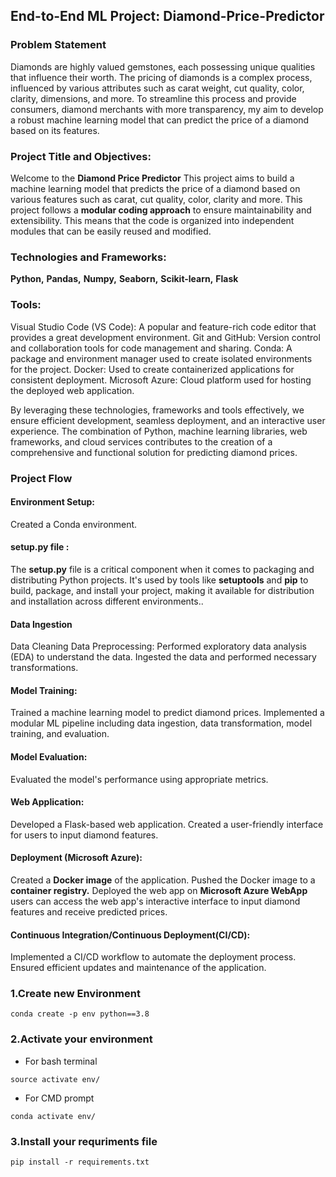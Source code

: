 ## End-to-End ML Project: Diamond-Price-Predictor

### Problem Statement

Diamonds are highly valued gemstones, each possessing unique qualities that influence their worth. The pricing of diamonds is a complex process, influenced by various attributes such as carat weight, cut quality, color, clarity, dimensions, and more.
To streamline this process and provide consumers, diamond merchants with more transparency, my aim to develop a robust machine learning model that can predict the price of a diamond based on its features.

### Project Title and Objectives:

Welcome to the **Diamond Price Predictor** This project aims to build a machine learning model that predicts the price of a diamond based on various features such as carat, cut quality, color, clarity and more. This project follows a **modular coding approach** to ensure maintainability and extensibility. This means that the code is organized into independent modules that can be easily reused and modified.

### Technologies and Frameworks:
**Python,** **Pandas,** **Numpy,** **Seaborn,**  **Scikit-learn,** **Flask**
### Tools:
Visual Studio Code (VS Code): A popular and feature-rich code editor that provides a great development environment.
Git and GitHub: Version control and collaboration tools for code management and sharing.
Conda: A package and environment manager used to create isolated environments for the project.
Docker: Used to create containerized applications for consistent deployment.
Microsoft Azure: Cloud platform used for hosting the deployed web application.

By leveraging these technologies, frameworks and tools effectively, we ensure efficient development, seamless deployment, and an interactive user experience. The combination of Python, machine learning libraries, web frameworks, and cloud services contributes to the creation of a comprehensive and functional solution for predicting diamond prices.

### Project Flow

#### Environment Setup:
Created a Conda environment.
#### setup.py file :

The **setup.py** file is a critical component when it comes to packaging and distributing Python projects. It's used by tools like **setuptools** and **pip** to build, package, and install your project, making it available for distribution and installation across different environments..

#### Data Ingestion 
Data Cleaning Data Preprocessing:
Performed exploratory data analysis (EDA) to understand the data.
Ingested the data and performed necessary transformations.

#### Model Training:
Trained a machine learning model to predict diamond prices.
Implemented a modular ML pipeline including data ingestion, data transformation, model training, and evaluation.

#### Model Evaluation:
Evaluated the model's performance using appropriate metrics.

#### Web Application:
Developed a Flask-based web application.
Created a user-friendly interface for users to input diamond features.

#### Deployment (Microsoft Azure):
Created a **Docker image** of the application.
Pushed the Docker image to a **container registry.**
Deployed the web app on **Microsoft Azure WebApp** users can access the web app's interactive interface to input diamond features and receive predicted prices.

#### Continuous Integration/Continuous Deployment(CI/CD):
Implemented a CI/CD workflow to automate the deployment process.
Ensured efficient updates and maintenance of the application.


### 1.Create new Environment
```
conda create -p env python==3.8
```

### 2.Activate your environment
- For bash terminal
```
source activate env/
```
- For CMD prompt
```
conda activate env/
```

### 3.Install your requriments file

```
pip install -r requirements.txt
```

